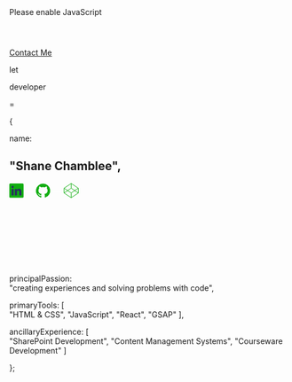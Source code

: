 <!DOCTYPE html>
<html>
    <head>
        <title>Shane Chamblee</title>
        <link rel="stylesheet" href="css/portfolio.css"/>
        <link rel="preconnect" href="https://fonts.gstatic.com">
        <link href="https://fonts.googleapis.com/css2?family=Nunito:ital,wght@0,200;0,400;0,600;1,900&display=swap" rel="stylesheet">
    </head>
    <body>
        <noscript>Please enable JavaScript</noscript>
        <header>
        </header>
        <nav id="contactMe">
            <a href="https://form.jotform.com/70575501766157">Contact Me</a>
        </nav>
        <main>
            <div>
                <p class="mainTitle syntactic">let</p>
                <p class="mainTitle jobTitle">developer</p>
                <p class="mainTitle syntactic">=</p>
                <section id="objectDefinition">
                    <p class="syntactic indentMeNot">{</p>
                    <p class="key"><span class="syntactic">name:</span></p>
                    <h1 class="mainTitle" id="myName"><span class="syntactic">"</span>Shane Chamblee<span class="syntactic">"</span><span class="syntactic">,</span></h1>
                    <nav id="myWork"><svg data-name="Layer 1" xmlns="http://www.w3.org/2000/svg"><a><g class="prefix__clickable prefix__iconLink prefix__fillIcon" fill="#11ad11"><path d="M0 2.78A1.87 1.87 0 011.9.93h21.91a1.86 1.86 0 011.9 1.85v22.16a1.88 1.88 0 01-1.9 1.85H1.9A1.88 1.88 0 010 24.94z"/><path fill="#27325e" d="M7.79 22.58V10.9H3.91v11.68zM5.85 9.31a2.002 2.002 0 10.19-4h-.16a2.002 2.002 0 10-.2 4h.17zm4.09 13.27h3.89v-6.52a2.73 2.73 0 01.12-.95 2.13 2.13 0 012-1.4c1.4 0 2 1.07 2 2.64v6.23h3.89v-6.7c0-3.61-1.92-5.26-4.47-5.26a3.88 3.88 0 00-3.53 2v-1.7H9.95C10 12 9.94 22.58 9.94 22.58z"/></g></a><a><g class="prefix__clickable prefix__iconLink prefix__fillIcon" fill="#11ad11"><path d="M60.77 1.33a12.86 12.86 0 00-4.06 25.06c.64.11.9-.28.9-.62v-2.4c-3.58.78-4.33-1.51-4.33-1.51a3.4 3.4 0 00-1.43-1.88c-1.16-.8.09-.78.09-.78a2.7 2.7 0 011.92 1.3 2.74 2.74 0 003.75 1.07 2.68 2.68 0 01.81-1.72c-2.85-.33-5.86-1.43-5.86-6.35a4.94 4.94 0 011.32-3.45 4.64 4.64 0 01.13-3.4s1.08-.35 3.53 1.31a12.34 12.34 0 016.44 0c2.46-1.66 3.54-1.31 3.54-1.31a4.64 4.64 0 01.12 3.4A4.94 4.94 0 0169 13.49c0 4.93-3 6-5.86 6.34a3.11 3.11 0 01.87 2.38v3.53c0 .34.23.74.9.62A12.86 12.86 0 0060.85 1.3z"/><path d="M52.78 19.79a.17.17 0 01-.22 0c-.1 0-.15-.13-.11-.19s.12-.09.22 0 .14.12.11.19zM53.3 20.37c-.06.06-.18 0-.26-.06s-.1-.21 0-.27.18 0 .27.06.06.21-.01.27zM53.81 21.11c-.08.06-.21 0-.29-.11a.23.23 0 010-.31c.08 0 .21 0 .29.11a.23.23 0 010 .31zM54.5 21.83a.25.25 0 01-.33 0c-.11-.11-.15-.25-.07-.33s.22-.06.33.05.14.2.07.28zM55.46 22.24c0 .1-.18.15-.32.1s-.24-.16-.21-.26.17-.15.32-.1.24.16.21.26zM56.51 22.31c0 .11-.12.19-.27.2s-.28-.09-.28-.19.12-.2.27-.2.28.08.28.19zM57.49 22.15a.27.27 0 01-.24.24.25.25 0 01-.3-.14c0-.1.09-.21.24-.24a.24.24 0 01.3.14z"/><circle class="prefix__hitArea" fill="rgba(255,255,255,0.0)" cx="61" cy="14" r="13"/></g></a><a><g class="prefix__clickable prefix__iconLink prefix__strokeIcon" stroke="#11ad11"><path fill="rgba(255,255,255,0.0)" d="M98.71 18.18l12.85 8.53 12.86-8.53V9.53L111.56 1 98.71 9.53v8.65z"/><path fill="rgba(255,255,255,0.0)" d="M124.42 18.18l-12.86-8.65-12.85 8.65"/><path fill="rgba(255,255,255,0.0)" d="M98.71 9.53l12.85 8.53 12.86-8.53"/><path d="M111.56 1v8.53M111.56 18.18v8.53"/></g></a><path stroke="#fff" d="M28.74 16.6h15.03M78.36 16.6h15.03"/></svg>           
                    </nav>
                    <p id="principalPassion" class="myProperties">
                        <span class="key syntactic">principalPassion:</span>
                        <br> 
                        <span class="value multiline"><span class="syntactic">"</span>creating experiences and solving problems with code<span class="syntactic">",</span></span>
                    </p>
                    <p id="primaryTools" class="myProperties">
                        <span class="key syntactic">primaryTools: [</span>
                        <br>
                        <span class="value"><span class="syntactic">"</span>HTML & CSS<span class="syntactic">"</span><span class="syntactic">,</span></span>
                        <span class="value"><span class="syntactic">"</span>JavaScript<span class="syntactic">"</span><span class="syntactic">,</span></span>
                        <span class="value"><span class="syntactic">"</span>React<span class="syntactic">"</span><span class="syntactic">,</span></span>
                        <span class="value"><span class="syntactic">"</span>GSAP<span class="syntactic">"</span>
                        <span class="value syntactic">],</span>
                    </p>
                    <p id="ancillaryExperience" class="myProperties">
                        <span class="key syntactic">ancillaryExperience: [</span>
                        <br>
                        <span class="value"><span class="syntactic">"</span>SharePoint Development<span class="syntactic">"</span><span class="syntactic">,</span></span>
                        <span class="value"><span class="syntactic">"</span>Content Management Systems<span class="syntactic">"</span><span class="syntactic">,</span></span>
                        <span class="value"><span class="syntactic">"</span>Courseware Development<span class="syntactic">"</span>
                        <span class="syntactic">]</span>
                    </p>
                    <p class="syntactic indentMeNot">};</p>
                </section>
            </div>
        </main>
        <script src="js/portfolio.js"></script>
    </body>
</html>